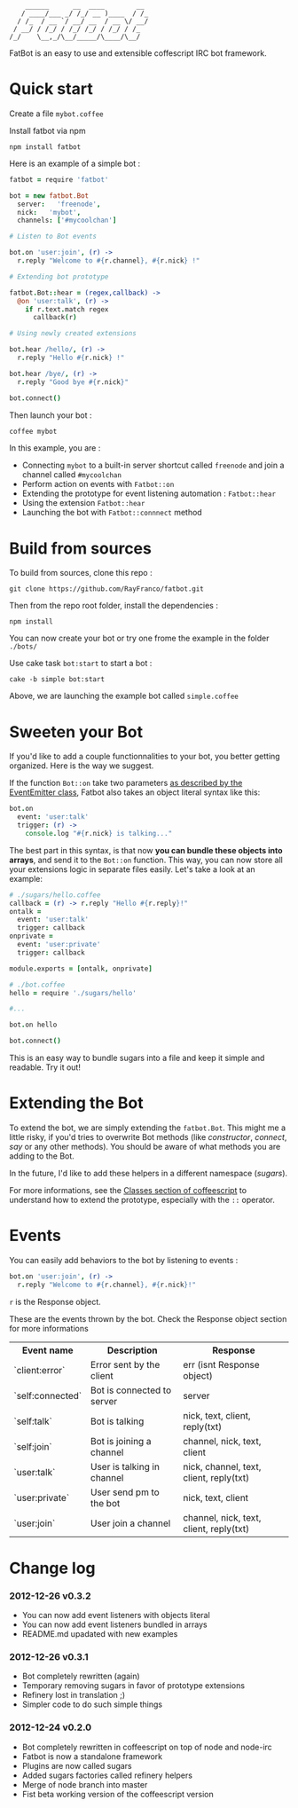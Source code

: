 ```ascii
    ______      __  ____        __ 
   / ____/___ _/ /_/ __ )____  / /_
  / /_  / __ `/ __/ __  / __ \/ __/
 / __/ / /_/ / /_/ /_/ / /_/ / /_  
/_/    \__,_/\__/_____/\____/\__/  
```

FatBot is an easy to use and extensible coffescript IRC bot framework.

Quick start
===========

Create a file `mybot.coffee`

Install fatbot via npm

    npm install fatbot

Here is an example of a simple bot :

```coffeescript
fatbot = require 'fatbot'

bot = new fatbot.Bot
  server:   'freenode',
  nick:   'mybot',
  channels: ['#mycoolchan']

# Listen to Bot events

bot.on 'user:join', (r) ->
  r.reply "Welcome to #{r.channel}, #{r.nick} !"

# Extending bot prototype

fatbot.Bot::hear = (regex,callback) ->
  @on 'user:talk', (r) ->
    if r.text.match regex
      callback(r)

# Using newly created extensions

bot.hear /hello/, (r) ->
  r.reply "Hello #{r.nick} !"

bot.hear /bye/, (r) ->
  r.reply "Good bye #{r.nick}"

bot.connect()
```

Then launch your bot :

```coffeescript
coffee mybot
```

In this example, you are :

* Connecting `mybot` to a built-in server shortcut called `freenode` and join a channel called `#mycoolchan`
* Perform action on events with `Fatbot::on`
* Extending the prototype for event listening automation : `Fatbot::hear`
* Using the extension `Fatbot::hear`
* Launching the bot with `Fatbot::connnect` method


Build from sources
==================

To build from sources, clone this repo :

    git clone https://github.com/RayFranco/fatbot.git

Then from the repo root folder, install the dependencies :

    npm install

You can now create your bot or try one frome the example in the folder `./bots/`

Use cake task `bot:start` to start a bot :

    cake -b simple bot:start

Above, we are launching the example bot called `simple.coffee`

Sweeten your Bot
================

If you'd like to add a couple functionnalities to your bot, you better getting organized. Here is the way we suggest.

If the function `Bot::on` take two parameters [as described by the EventEmitter class](http://nodejs.org/api/events.html#events_emitter_on_event_listener), Fatbot also takes an object literal syntax like this:

```coffeescript
bot.on
  event: 'user:talk'
  trigger: (r) ->
    console.log "#{r.nick} is talking..."
```

The best part in this syntax, is that now **you can bundle these objects into arrays**, and send it to the `Bot::on` function. This way, you can now store all your extensions logic in separate files easily. Let's take a look at an example:

```coffeescript
# ./sugars/hello.coffee
callback = (r) -> r.reply "Hello #{r.reply}!"
ontalk =
  event: 'user:talk'
  trigger: callback
onprivate =
  event: 'user:private'
  trigger: callback

module.exports = [ontalk, onprivate]
```

```coffeescript
# ./bot.coffee
hello = require './sugars/hello'

#...

bot.on hello

bot.connect()
```

This is an easy way to bundle sugars into a file and keep it simple and readable. Try it out!

Extending the Bot
=================

To extend the bot, we are simply extending the `fatbot.Bot`. This might me a little risky, if you'd tries to overwrite Bot methods (like *constructor*, *connect*, *say* or any other methods).
You should be aware of what methods you are adding to the Bot.

In the future, I'd like to add these helpers in a different namespace (*sugars*).

For more informations, see the [Classes section of coffeescript](http://coffeescript.org/#classes) to understand how to extend the prototype, especially with the `::` operator.

Events
======

You can easily add behaviors to the bot by listening to events :

```coffeescript
bot.on 'user:join', (r) ->
  r.reply "Welcome to #{r.channel}, #{r.nick}!"
```

`r` is the Response object.

These are the events thrown by the bot. Check the Response object section for more informations

<table>
	<tr>
		<th>Event name</th>
		<th>Description</th>
		<th>Response</th>
	</tr>
  <tr>
    <td> `client:error` </td>
    <td>Error sent by the client</td>
    <td>err (isnt Response object)</td>
  </tr>
	<tr>
		<td> `self:connected` </td>
		<td>Bot is connected to server</td>
		<td>server</td>
	</tr>
	<tr>
		<td> `self:talk` </td>
		<td>Bot is talking</td>
		<td>nick, text, client, reply(txt)</td>
	</tr>
	<tr>
		<td> `self:join` </td>
		<td>Bot is joining a channel</td>
		<td>channel, nick, text, client</td>
	</tr>
	<tr>
		<td> `user:talk` </td>
		<td>User is talking in channel</td>
		<td>nick, channel, text, client, reply(txt)</td>
	</tr>
	<tr>
		<td> `user:private` </td>
		<td>User send pm to the bot</td>
		<td>nick, text, client</td>
	</tr>
	<tr>
		<td> `user:join` </td>
		<td>User join a channel</td>
		<td>channel, nick, text, client, reply(txt)</td>
	</tr>
</table>

Change log
==========

### 2012-12-26 **v0.3.2** ###

* You can now add event listeners with objects literal
* You can now add event listeners bundled in arrays
* README.md upadated with new examples

### 2012-12-26 **v0.3.1** ###

* Bot completely rewritten (again)
* Temporary removing sugars in favor of prototype extensions
* Refinery lost in translation ;)
* Simpler code to do such simple things

### 2012-12-24 **v0.2.0** ###

* Bot completely rewritten in coffeescript on top of node and node-irc
* Fatbot is now a standalone framework
* Plugins are now called sugars
* Added sugars factories called refinery helpers
* Merge of node branch into master
* Fist beta working version of the coffeescript version
